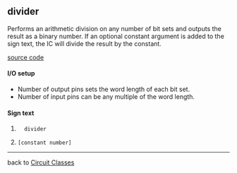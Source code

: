 divider
----------
Performs an arithmetic division on any number of bit sets and outputs the result as a binary number.
If an optional constant argument is added to the sign text, the IC will divide the result by the constant.

[source code](https://github.com/eisental/BasicCircuits/blob/master/src/main/java/org/tal/basiccircuits/divider.java)

#### I/O setup 
* Number of output pins sets the word length of each bit set.  
* Number of input pins can be any multiple of the word length.

#### Sign text
1. `   divider   `

2. ` [constant number]  `
***
back to [Circuit Classes](Home)
